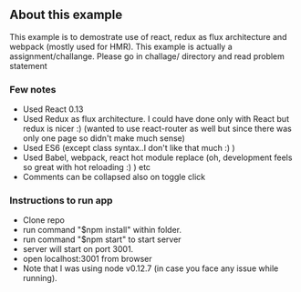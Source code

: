  ## About this example
 This example is to demostrate use of react, redux as flux architecture and webpack (mostly used for HMR).
 This example is actually a assignment/challange. Please go in challage/ directory and read problem statement
 
 ### Few notes
- Used React 0.13
- Used Redux as flux architecture. I could have done only with React but redux is nicer :) (wanted to use react-router as well but since there was only one page so didn't make much sense)
- Used ES6 (except class syntax..I don't like that much :) )
- Used Babel, webpack, react hot module replace (oh, development feels so great with hot reloading :) ) etc
- Comments can be collapsed also on toggle click

### Instructions to run app 
- Clone repo
- run command "$npm install" within folder. 
- run command "$npm start" to start server
- server will start on port 3001. 
- open localhost:3001 from browser
- Note that I was using node v0.12.7 (in case you face any issue while running).
